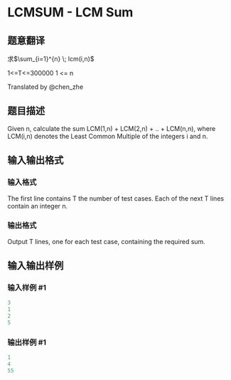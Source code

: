 # LCMSUM - LCM Sum

## 题意翻译

求$\sum_{i=1}^{n} \; lcm(i,n)$

1<=T<=300000 1 <= n 

Translated by @chen_zhe

## 题目描述

 Given n, calculate the sum LCM(1,n) + LCM(2,n) + .. + LCM(n,n), where LCM(i,n) denotes the Least Common Multiple of the integers i and n.

## 输入输出格式

### 输入格式

 The first line contains T the number of test cases. Each of the next T lines contain an integer n.

### 输出格式

 Output T lines, one for each test case, containing the required sum.

## 输入输出样例

### 输入样例 #1

```cpp
3
1
2
5
```


### 输出样例 #1

```cpp
1
4
55
```


